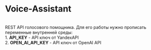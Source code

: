 # Voice-Assistant
<br/>
REST API голосового помощника. Для его работы нужно прописать переменные внутренней среды:<br/>
    1. <b>API_KEY</b> - API ключ от YandexAPI
    <br>
    2. <b>OPEN_AI_API_KEY</b> - API ключ от OpenAI API
    <br>
